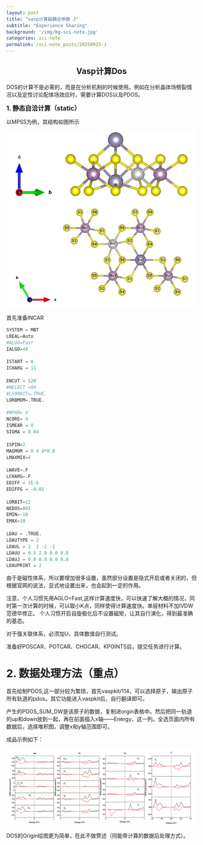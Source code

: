 ```yaml
---
layout: post
title: "vasp计算磁耦合参数 J"
subtitle: "Experience Sharing"
background: '/img/bg-sci-note.jpg'
categories: sci-note
permalink: /sci-note_posts/20250925-J
---
```


## <center>Vasp计算Dos</center>

DOS的计算不是必需的，而是在分析机制的时候使用。例如在分析晶体场劈裂情况以及定性讨论配体场效应时，需要计算DOS以及PDOS。


**<span style="font-size: 120%"> 1. 静态自洽计算（static）</span>**

以MPSS为例，其结构如图所示

<div align="center"><img src="/img/vasp计算能带/bg-s1.png" alt="MPSS结构图" style="width:500px; height:auto;"/></div>
<div align="center"><img src="/img/vasp计算能带/bg-s2.png" alt="MPSS结构图" style="width:500px; height:auto;"/></div>

首先准备INCAR

```python
SYSTEM = MBT
LREAL=Auto
#ALGO=Fast
IALGO=48 

ISTART = 0
ICHARG = 11

ENCUT = 520
#NELECT =84
#LSORBIT=.TRUE.
LORBMOM=.TRUE.

#NPAR= 4
NCORE= 4
ISMEAR = 0
SIGMA = 0.04

ISPIN=2
MAGMOM = 0 4 8*0.0
LMAXMIX=4

LWAVE=.F
LCHARG=.F
EDIFF = 1E-6 
EDIFFG = -0.01

LORBIT=12
NEDOS=801
EMIN=-10
EMAX=10

LDAU = .TRUE.
LDAUTYPE = 2
LDAUL = 2  2 -1 -1
LDAUU = 0.5 2.0 0.0 0.0
LDAUJ = 0.0 0.0 0.0 0.0
LDAUPRINT = 2

```

由于是磁性体系，所以要增加很多设置，虽然部分设置是隐式开启或者关闭的，但根据官网的说法，显式地设置出来，也会起到一定的作用。

注意，个人习惯先用AGLO=Fast,这样计算速度快，可以快速了解大概的情况，同时第一次计算的时候，可以取小K点，同样使得计算速度快。单层材料不加IVDW范德华修正。
个人习惯开启自旋极化后不设置磁矩，让其自行演化，得到最准确的基态。

对于强关联体系，必须加U，具体数值自行测试。

准备好POSCAR、POTCAR、CHGCAR、KPOINTS后，提交任务进行计算。


# 2. 数据处理方法（重点）

首先绘制PDOS,这一部分较为繁琐，首先vaspkit/114，可以选择原子，输出原子所有轨道的pdos。其它功能进入vaspkit后，自行翻译即可。

产生的PDOS_SUM_DW是该原子的数据，复制进orgin表格中。然后把同一轨道的up和down放到一起，再在前面插入x轴——Energy，这一列。全选页面内所有数据后，选择堆积图，调整x和y轴范围即可。

成品示例如下：

<div align="center"><img src="/img/vasp计算态密度/bg-d1.png" alt="MPSS结构图" style="width:500px; height:auto;"/></div>

DOS的Origin绘图更为简单，在此不做赘述（同能带计算的数据后处理方式）。